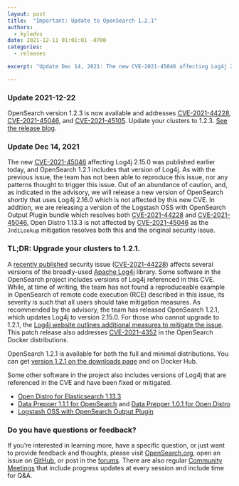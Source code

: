 ```yaml
---
layout: post
title:  "Important: Update to OpenSearch 1.2.1"
authors:
  - kyledvs
date: 2021-12-11 01:01:01 -0700
categories:
  - releases

excerpt: "Update Dec 14, 2021: The new CVE-2021-45046 affecting Log4j 2.15.0 was published earlier today, and OpenSearch 1.2.1 includes that version of Log4j. As with the previous issue, the team has not been able to reproduce this issue, nor any patterns thought to trigger this issue. Out of an abundance of caution, and, as indicated in the advisory, we will release a new version of OpenSearch shortly that uses Log4j 2.16.0 which is not affected by this new CVE."

---
```


### Update 2021-12-22

OpenSearch version 1.2.3 is now available and addresses [CVE-2021-44228](https://nvd.nist.gov/vuln/detail/CVE-2021-44228), [CVE-2021-45046](https://nvd.nist.gov/vuln/detail/CVE-2021-45046), and [CVE-2021-45105](https://cve.mitre.org/cgi-bin/cvename.cgi?name=CVE-2021-45105). Update your clusters to 1.2.3. [See the release blog](/blog/releases/2021/12/update-1-2-3/).

### Update Dec 14, 2021

The new [CVE-2021-45046](https://cve.mitre.org/cgi-bin/cvename.cgi?name=CVE-2021-45046) affecting Log4j 2.15.0 was published earlier today, and OpenSearch 1.2.1 includes that version of Log4j. As with the previous issue, the team has not been able to reproduce this issue, nor any patterns thought to trigger this issue. Out of an abundance of caution, and, as indicated in the advisory, we will release a new version of OpenSearch shortly that uses Log4j 2.16.0 which is not affected by this new CVE. In addition, we are releasing a version of the Logstash OSS with OpenSearch Output Plugin bundle which resolves both [CVE-2021-44228](https://nvd.nist.gov/vuln/detail/CVE-2021-44228) and   [CVE-2021-45046.](https://cve.mitre.org/cgi-bin/cvename.cgi?name=CVE-2021-45046) Open Distro 1.13.3 is not affected by [CVE-2021-45046](https://cve.mitre.org/cgi-bin/cvename.cgi?name=CVE-2021-45046) as the `JndiLookup` mitigation resolves both this and the original security issue.


### TL;DR: Upgrade your clusters to 1.2.1.

A [recently published](https://www.lunasec.io/docs/blog/log4j-zero-day/) security issue ([CVE-2021-44228](https://nvd.nist.gov/vuln/detail/CVE-2021-44228)) affects several versions of the broadly-used [Apache Log4j](https://logging.apache.org/log4j/2.x/) library. Some software in the OpenSearch project includes versions of Log4j referenced in this CVE. While, at time of writing, the team has not found a reproduceable example in OpenSearch of remote code execution (RCE) described in this issue, its severity is such that all users should take mitigation measures. As recommended by the advisory, the team has released OpenSearch 1.2.1, which updates Log4j to version 2.15.0. For those who cannot upgrade to 1.2.1, the [Log4j website outlines additional measures to mitigate the issue](https://logging.apache.org/log4j/2.x/). This patch release also addresses [CVE-2021-4352](https://alas.aws.amazon.com/AL2/ALAS-2021-1722.html) in the OpenSearch Docker distributions. 

OpenSearch 1.2.1 is available for both the full and minimal distributions. You can get [version 1.2.1 on the downloads page](https://opensearch.org/versions/opensearch-1-2-0.html) and on Docker Hub.

Some other software in the project also includes versions of Log4j that are referenced in the CVE and have been fixed or mitigated.

* [Open Distro for Elasticsearch 1.13.3](https://opendistro.github.io/for-elasticsearch/downloads.html)
* [Data Prepper 1.1.1 for OpenSearch](/downloads.html#data-prepper) and [Data Prepper 1.0.1 for Open Distro](https://opendistro.github.io/for-elasticsearch/downloads.html#ingest) 
* [Logstash OSS with OpenSearch Output Plugin](https://discuss.elastic.co/t/apache-log4j2-remote-code-execution-rce-vulnerability-cve-2021-44228-esa-2021-31/291476) 


### Do you have questions or feedback?

If you’re interested in learning more, have a specific question, or just want to provide feedback and thoughts, please visit [OpenSearch.org](https://opensearch.org/), open an issue on [GitHub](https://github.com/opensearch-project/OpenSearch/issues), or post in the [forums](https://discuss.opendistrocommunity.dev/). There are also regular [Community Meetings](https://opensearch.org/events/) that include progress updates at every session and include time for Q&A.
